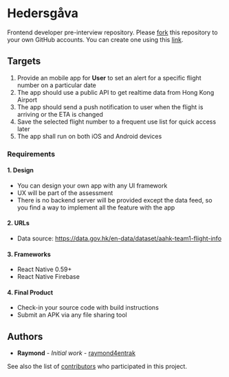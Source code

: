 # Hedersgåva
Frontend developer pre-interview repository. Please [fork][fork_from_github] this repository to your own GitHub accounts. You can create one using this [link][create_account].

## Targets

  1. Provide an mobile app for **User** to set an alert for a specific flight number on a particular date
  2. The app should use a public API to get realtime data from Hong Kong Airport
  3. The app should send a push notification to user when the flight is arriving or the ETA is changed
  4. Save the selected flight number to a frequent use list for quick access later
  5. The app shall run on both iOS and Android devices


### Requirements

#### 1. Design
  * You can design your own app with any UI framework
  * UX will be part of the assessment
  * There is no backend server will be provided except the data feed, so you find a way to implement all the feature with the app

#### 2. URLs
  * Data source: https://data.gov.hk/en-data/dataset/aahk-team1-flight-info

#### 3. Frameworks
  * React Native 0.59+
  * React Native Firebase

#### 4. Final Product
  * Check-in your source code with build instructions
  * Submit an APK via any file sharing tool

## Authors

* **Raymond** - *Initial work* - [raymond4entrak](https://github.com/raymond4entrak)

See also the list of [contributors](https://github.com/en-trak/frontend-pre-interview/contributors) who participated in this project.

[fork_from_github]:https://github.com/en-trak/frontend-pre-interview/fork
[create_account]:https://github.com/join
